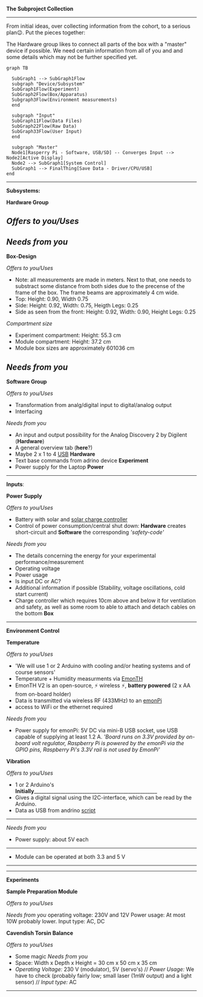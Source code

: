 **The Subproject Collection**
________________________________________________________________________________________________________
From initial ideas, over collecting information from the cohort, to a serious plan😉. 
Put the pieces together: 

The Hardware group likes to connect all parts of the box with a "master" device if possible. 
We need certain information from all of you and and some details which may not be further specified yet.

```mermaid
graph TB

  SubGraph1 --> SubGraph1Flow
  subgraph "Device/Subsystem" 
  SubGraph1Flow(Experiment)
  SubGraph2Flow(Box/Apparatus)
  Subgraph3Flow(Environment measurements)
  end

  subgraph "Input" 
  SubGraph11Flow(Data Files)
  SubGraph22Flow(Raw Data)
  SubGraph33Flow(User Input)
  end

  subgraph "Master"
  Node1[Rasperry Pi - Software, USB/SD] -- Converges Input --> Node2[Active Display]
  Node2 --> SubGraph1[System Control]
  SubGraph1 --> FinalThing[Save Data - Driver/CPU/USB]
end
```
________________________________________________________________________________________________________

**Subsystems:**
 
 **Hardware Group**
 
 *Offers to you/Uses*
 -
 *Needs from you*
 -

**Box-Design**

*Offers to you/Uses*
- Note: all measurements are made in meters. Next to that, one needs to substract some distance from both sides due to the precense of the frame of the box. The frame beams are approximately 4 cm wide.
- Top: Height: 0.90, Width 0.75
- Side: Height: 0.92, Width: 0.75, Heigth Legs: 0.25
- Side as seen from the front: Height: 0.92, Width: 0.90, Height Legs: 0.25

*Compartment size*
- Experiment compartment: Height: 55.3 cm
- Module compartment: Height: 37.2 cm
- Module box sizes are approximately 601036 cm

*Needs from you*
-

**Software Group**

*Offers to you/Uses*
- Transformation from analg/digital input to digital/analog output
- Interfacing

*Needs from you*
- An input and output possibility for the Analog Discovery 2 by Digilent (**Hardware**)
- A general overview tab (**here**?)
- Maybe 2 x 1 to 4 [USB](https://www.aulola.co.uk/4-port-usb-hub-usb-20-round-usb-splitter-box-with-long-cable-black-p19122.html) **Hardware** 
- Text base commands from adrino device **Experiment**
- Power supply for the Laptop **Power**
________________________________________________________________________________________________________

**Inputs**:

 **Power Supply**

 *Offers to you/Uses*
 - Battery with solar and [solar charge controller](https://www.conrad.nl/p/steca-solarix-prs-2020-solar-laadregelaar-serie-12-v-24-v-20-a-110704)
 - Control of power consumption/central shut down: **Hardware** creates short-circuit and **Software** the corresponding *'safety-code'*

 *Needs from you*
 - The details concerning the energy for your experimental performance/measurement
 - Operating voltage
 - Power usage
 - Is input DC or AC?
 - Additional information if possible (Stability, voltage oscillations, cold start current)
 - Charge controller which requires 10cm above and below it for ventilation and safety, as well as some room to able to attach and detach cables on the bottom **Box**
 
_ _ _ _ _ _ _ _ _ _ _ _ _ _ _ _ _ _ _ _ _ _ _ _ _ _ _ _ _ _ _ _ _ _ _ _ _ _ _ _ _ _ _ _ _ _ _
**Environment Control**

**Temperature**

*Offers to you/Uses*
- 'We will use 1 or 2 Arduino with cooling and/or heating systems and of course sensors'
- Temperature + Humidity measurments via [EmonTH](https://shop.openenergymonitor.com/emonth-temperature-humidity-node/) 
- EmonTH V2 is an open-source, :zap: wireless :zap:, **battery powered** (2 x AA from on-board holder) 
- Data is transmitted via wireless RF (433MHz) to an  [emonPi](https://shop.openenergymonitor.com/emonpi/) 
- access to WiFi or the ethernet required 

*Needs from you*
- Power supply for emonPi: 5V DC via mini-B USB socket, use USB capable of supplying at least 1.2 A. 
*'Board runs on 3.3V provided by on-board volt regulator, 
Raspberry Pi is powered by the emonPi via the GPIO pins, Raspberry Pi's 3.3V rail is not used by EmonPi'*

**Vibration**

*Offers to you/Uses*
- 1 or 2 Arduino's
______________________Initially_________________________________________________________________________
- Gives a digital signal using the I2C-interface, which can be read by the Arduino.
- Data as USB from andrino [script](https://raspberrytips.nl/mpu-6050-gyroscoop-raspberry-pi/)
________________________________________________________________________________________________________


*Needs from you*
- Power supply: about 5V each 
________________________________________________________________________________________________________
- Module can be operated at both 3.3 and 5 V
________________________________________________________________________________________________________

_ _ _ _ _ _ _ _ _ _ _ _ _ _ _ _ _ _ _ _ _ _ _ _ _ _ _ _ _ _ _ _ _ _ _ _ _ _ _ _ _ _ _ _ _ _ _
**Experiments**

**Sample Preparation Module**

*Offers to you/Uses*

*Needs from you*
operating voltage: 230V and 12V
Power usage: At most 10W probably lower.
Input type: AC, DC


**Cavendish Torsin Balance**

*Offers to you/Uses*
- Some magic
 *Needs from you*
- Space: Width x Depth x Height = 30 cm x 50 cm x 35 cm
- *Operating Voltage:* 230 V (modulator), 5V (servo's) // *Power Usage:* We have to check (probably fairly low; small laser (1mW output) and a light sensor) // *Input type:* AC
________________________________________________________________________________________________________________

 